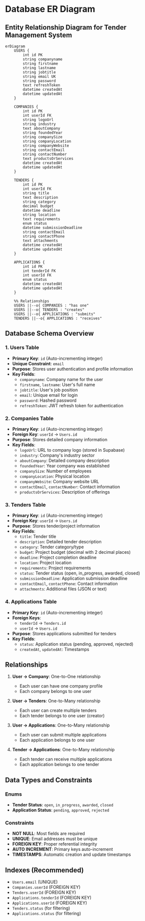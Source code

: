 # Database ER Diagram

## Entity Relationship Diagram for Tender Management System

```mermaid
erDiagram
    USERS {
        int id PK
        string companyname
        string firstname
        string lastname
        string jobtitle
        string email UK
        string password
        text refreshToken
        datetime createdAt
        datetime updatedAt
    }

    COMPANIES {
        int id PK
        int userId FK
        string logoUrl
        string industry
        text aboutCompany
        string foundedYear
        string companySize
        string companyLocation
        string companyWebsite
        string contactEmail
        string contactNumber
        text productsOrServices
        datetime createdAt
        datetime updatedAt
    }

    TENDERS {
        int id PK
        int userId FK
        string title
        text description
        string category
        decimal budget
        datetime deadline
        string location
        text requirements
        enum status
        datetime submissionDeadline
        string contactEmail
        string contactPhone
        text attachments
        datetime createdAt
        datetime updatedAt
    }

    APPLICATIONS {
        int id PK
        int tenderId FK
        int userId FK
        enum status
        datetime createdAt
        datetime updatedAt
    }

    %% Relationships
    USERS ||--o{ COMPANIES : "has one"
    USERS ||--o{ TENDERS : "creates"
    USERS ||--o{ APPLICATIONS : "submits"
    TENDERS ||--o{ APPLICATIONS : "receives"
```

## Database Schema Overview

### 1. Users Table
- **Primary Key**: `id` (Auto-incrementing integer)
- **Unique Constraint**: `email`
- **Purpose**: Stores user authentication and profile information
- **Key Fields**:
  - `companyname`: Company name for the user
  - `firstname`, `lastname`: User's full name
  - `jobtitle`: User's job position
  - `email`: Unique email for login
  - `password`: Hashed password
  - `refreshToken`: JWT refresh token for authentication

### 2. Companies Table
- **Primary Key**: `id` (Auto-incrementing integer)
- **Foreign Key**: `userId` → `Users.id`
- **Purpose**: Stores detailed company information
- **Key Fields**:
  - `logoUrl`: URL to company logo (stored in Supabase)
  - `industry`: Company's industry sector
  - `aboutCompany`: Detailed company description
  - `foundedYear`: Year company was established
  - `companySize`: Number of employees
  - `companyLocation`: Physical location
  - `companyWebsite`: Company website URL
  - `contactEmail`, `contactNumber`: Contact information
  - `productsOrServices`: Description of offerings

### 3. Tenders Table
- **Primary Key**: `id` (Auto-incrementing integer)
- **Foreign Key**: `userId` → `Users.id`
- **Purpose**: Stores tender/project information
- **Key Fields**:
  - `title`: Tender title
  - `description`: Detailed tender description
  - `category`: Tender category/type
  - `budget`: Project budget (decimal with 2 decimal places)
  - `deadline`: Project completion deadline
  - `location`: Project location
  - `requirements`: Project requirements
  - `status`: Tender status (open, in_progress, awarded, closed)
  - `submissionDeadline`: Application submission deadline
  - `contactEmail`, `contactPhone`: Contact information
  - `attachments`: Additional files (JSON or text)

### 4. Applications Table
- **Primary Key**: `id` (Auto-incrementing integer)
- **Foreign Keys**: 
  - `tenderId` → `Tenders.id`
  - `userId` → `Users.id`
- **Purpose**: Stores applications submitted for tenders
- **Key Fields**:
  - `status`: Application status (pending, approved, rejected)
  - `createdAt`, `updatedAt`: Timestamps

## Relationships

1. **User → Company**: One-to-One relationship
   - Each user can have one company profile
   - Each company belongs to one user

2. **User → Tenders**: One-to-Many relationship
   - Each user can create multiple tenders
   - Each tender belongs to one user (creator)

3. **User → Applications**: One-to-Many relationship
   - Each user can submit multiple applications
   - Each application belongs to one user

4. **Tender → Applications**: One-to-Many relationship
   - Each tender can receive multiple applications
   - Each application belongs to one tender

## Data Types and Constraints

### Enums
- **Tender Status**: `open`, `in_progress`, `awarded`, `closed`
- **Application Status**: `pending`, `approved`, `rejected`

### Constraints
- **NOT NULL**: Most fields are required
- **UNIQUE**: Email addresses must be unique
- **FOREIGN KEY**: Proper referential integrity
- **AUTO INCREMENT**: Primary keys auto-increment
- **TIMESTAMPS**: Automatic creation and update timestamps

## Indexes (Recommended)
- `Users.email` (UNIQUE)
- `Companies.userId` (FOREIGN KEY)
- `Tenders.userId` (FOREIGN KEY)
- `Applications.tenderId` (FOREIGN KEY)
- `Applications.userId` (FOREIGN KEY)
- `Tenders.status` (for filtering)
- `Applications.status` (for filtering) 